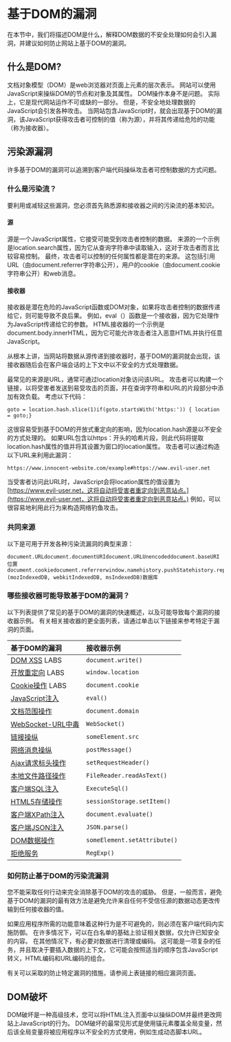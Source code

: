 # 基于DOM的漏洞

在本节中，我们将描述DOM是什么，解释DOM数据的不安全处理如何会引入漏洞，并建议如何防止网站上基于DOM的漏洞。

## 什么是DOM?

文档对象模型（DOM）是web浏览器对页面上元素的层次表示。 网站可以使用JavaScript来操纵DOM的节点和对象及其属性。 DOM操作本身不是问题。 实际上，它是现代网站运作不可或缺的一部分。 但是，不安全地处理数据的JavaScript会引发各种攻击。 当网站包含JavaScript时，就会出现基于DOM的漏洞，该JavaScript获得攻击者可控制的值（称为源），并将其传递给危险的功能（称为接收器）。

## 污染源漏洞

许多基于DOM的漏洞可以追溯到客户端代码操纵攻击者可控制数据的方式问题。

### 什么是污染流？

要利用或减轻这些漏洞，您必须首先熟悉源和接收器之间的污染流的基本知识。

#### 源

源是一个JavaScript属性，它接受可能受到攻击者控制的数据。 来源的一个示例是location.search属性，因为它从查询字符串中读取输入，这对于攻击者而言比较容易控制。 最终，攻击者可以控制的任何属性都是潜在的来源。 这包括引用URL（由document.referrer字符串公开），用户的cookie（由document.cookie字符串公开）和web消息。

#### 接收器

接收器是潜在危险的JavaScript函数或DOM对象，如果将攻击者控制的数据传递给它，则可能导致不良后果。 例如，eval（）函数是一个接收器，因为它处理作为JavaScript传递给它的参数。 HTML接收器的一个示例是document.body.innerHTML，因为它可能允许攻击者注入恶意HTML并执行任意JavaScript。

从根本上讲，当网站将数据从源传递到接收器时，基于DOM的漏洞就会出现，该接收器随后会在客户端会话的上下文中以不安全的方式处理数据。

最常见的来源是URL，通常可通过location对象访问该URL。 攻击者可以构建一个链接，以将受害者发送到易受攻击的页面，并在查询字符串和URL的片段部分中添加有效负载。 考虑以下代码：

```text
goto = location.hash.slice(1)if(goto.startsWith('https:')) { location = goto;}
```

这很容易受到基于DOM的开放式重定向的影响，因为location.hash源是以不安全的方式处理的。 如果URL包含以https：开头的哈希片段，则此代码将提取location.hash属性的值并将其设置为窗口的location属性。 攻击者可以通过构造以下URL来利用此漏洞：

```text
https://www.innocent-website.com/example#https://www.evil-user.net
```

当受害者访问此URL时，JavaScript会将location属性的值设置为[https://www.evil-user.net，这将自动将受害者重定向到恶意站点。](https://www.evil-user.net，这将自动将受害者重定向到恶意站点。) 例如，可以很容易地利用此行为来构造网络钓鱼攻击。

### 共同来源

以下是可用于开发各种污染流漏洞的典型来源：

```text
document.URLdocument.documentURIdocument.URLUnencodeddocument.baseURI位置document.cookiedocument.referrerwindow.namehistory.pushStatehistory.replaceStatelocalStoragesessionStorageIndexedDB (mozIndexedDB, webkitIndexedDB, msIndexedDB)数据库
```

### 哪些接收器可能导致基于DOM的漏洞？

以下列表提供了常见的基于DOM的漏洞的快速概述，以及可能导致每个漏洞的接收器示例。 有关相关接收器的更全面列表，请通过单击以下链接来参考特定于漏洞的页面。

| 基于DOM的漏洞 | 接收器示例 |
| :--- | :--- |
| [DOM XSS](javascript:;) LABS | `document.write()` |
| [开放重定向](javascript:;) LABS | `window.location` |
| [Cookie操作](javascript:;) LABS | `document.cookie` |
| [JavaScript注入](javascript:;) | `eval()` |
| [文档范围操作](javascript:;) | `document.domain` |
| [WebSocket-URL中毒](javascript:;) | `WebSocket()` |
| [链接操纵](javascript:;) | `someElement.src` |
| [网络消息操纵](javascript:;) | `postMessage()` |
| [Ajax请求标头操作](javascript:;) | `setRequestHeader()` |
| [本地文件路径操作](javascript:;) | `FileReader.readAsText()` |
| [客户端SQL注入](javascript:;) | `ExecuteSql()` |
| [HTML5存储操作](javascript:;) | `sessionStorage.setItem()` |
| [客户端XPath注入](javascript:;) | `document.evaluate()` |
| [客户端JSON注入](javascript:;) | `JSON.parse()` |
| [DOM数据操作](javascript:;) | `someElement.setAttribute()` |
| [拒绝服务](javascript:;) | `RegExp()` |

### 如何防止基于DOM的污染流漏洞

您不能采取任何行动来完全消除基于DOM的攻击的威胁。 但是，一般而言，避免基于DOM的漏洞的最有效方法是避免允许来自任何不受信任源的数据动态更改传输到任何接收器的值。

如果应用程序所需的功能意味着这种行为是不可避免的，则必须在客户端代码内实施防御。 在许多情况下，可以在白名单的基础上验证相关数据，仅允许已知安全的内容。 在其他情况下，有必要对数据进行清理或编码。 这可能是一项复杂的任务，并且取决于要插入数据的上下文，它可能会按照适当的顺序包含JavaScript转义，HTML编码和URL编码的组合。

有关可以采取的防止特定漏洞的措施，请参阅上表链接的相应漏洞页面。

## DOM破坏

DOM破坏是一种高级技术，您可以将HTML注入页面中以操纵DOM并最终更改网站上JavaScript的行为。 DOM破坏的最常见形式是使用锚元素覆盖全局变量，然后该全局变量将被应用程序以不安全的方式使用，例如生成动态脚本URL。

